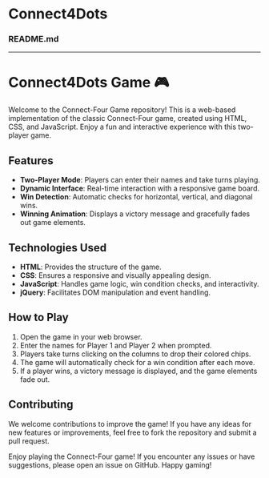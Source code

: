 # Connect4Dots
### README.md

---

# Connect4Dots Game 🎮

Welcome to the Connect-Four Game repository! This is a web-based implementation of the classic Connect-Four game, created using HTML, CSS, and JavaScript. Enjoy a fun and interactive experience with this two-player game.

## Features

- **Two-Player Mode**: Players can enter their names and take turns playing.
- **Dynamic Interface**: Real-time interaction with a responsive game board.
- **Win Detection**: Automatic checks for horizontal, vertical, and diagonal wins.
- **Winning Animation**: Displays a victory message and gracefully fades out game elements.

## Technologies Used

- **HTML**: Provides the structure of the game.
- **CSS**: Ensures a responsive and visually appealing design.
- **JavaScript**: Handles game logic, win condition checks, and interactivity.
- **jQuery**: Facilitates DOM manipulation and event handling.

## How to Play

1. Open the game in your web browser.
2. Enter the names for Player 1 and Player 2 when prompted.
3. Players take turns clicking on the columns to drop their colored chips.
4. The game will automatically check for a win condition after each move.
5. If a player wins, a victory message is displayed, and the game elements fade out.

## Contributing

We welcome contributions to improve the game! If you have any ideas for new features or improvements, feel free to fork the repository and submit a pull request.

Enjoy playing the Connect-Four game! If you encounter any issues or have suggestions, please open an issue on GitHub. Happy gaming!

